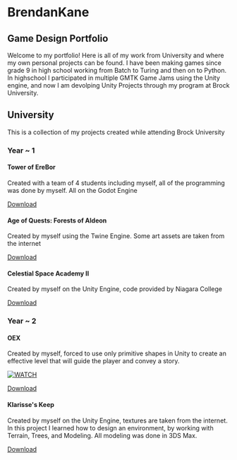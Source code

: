 # BrendanKane
## Game Design Portfolio

Welcome to my portfolio! Here is all of my work from University and where my own personal projects can be found.
I have been making games since grade 9 in high school working from Batch to Turing and then on to Python.
In highschool I participated in multiple GMTK Game Jams using the Unity engine, and now I am devolping Unity Projects through my program at Brock University.

## University
This is a collection of my projects created while attending Brock University

### Year ~ 1
#### Tower of EreBor
Created with a team of 4 students including myself, all of the programming was done by myself.
All on the Godot Engine

[Download](https://drive.google.com/file/d/1ehP9EeWACbjU9ArXUP91Sym4CfYrZ4_D/view?usp=sharing)


#### Age of Quests: Forests of Aldeon
Created by myself using the Twine Engine. Some art assets are taken from the internet 

[Download](Games/University/Year_1/Age_of_Quests_Forests_of_Aldeon/AgeofQuests_ForestsofAldeon.html)


#### Celestial Space Academy II
Created by myself on the Unity Engine, code provided by Niagara College

[Download](https://drive.google.com/file/d/1d1_KhFsLb6TqzJ_bsEwkoP3brP5L23Pm/view?usp=sharing)


### Year ~ 2
#### OEX
Created by myself, forced to use only primitive shapes in Unity to create an effective level that will guide the player and convey a story.

[![WATCH](https://img.youtube.com/vi/xpPi_Loji1s/0.jpg)](https://www.youtube.com/watch?v=xpPi_Loji1s)

[Download](https://drive.google.com/file/d/1v5NFY_amigPQUnR0kRZgJcczjo6Z5Oul/view?usp=sharing)


#### Klarisse's Keep
Created by myself on the Unity Engine, textures are taken from the internet.
In this project I learned how to design an environment, by working with Terrain, Trees, and Modeling. All modeling was done in 3DS Max.

[Download](https://drive.google.com/file/d/1C4vSpTElvAfYI3k25afIcyBi7gmRQuNB/view?usp=sharing)
